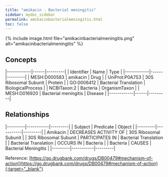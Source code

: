 ```yaml
---
title: "amikacin - Bacterial meningitis"
sidebar: mydoc_sidebar
permalink: amikacinbacterialmeningitis.html
toc: false 
---
```


{% include image.html file="amikacinbacterialmeningitis.png" alt="amikacinbacterialmeningitis" %}

## Concepts

|------------|------|---------|
| Identifier | Name | Type    |
|------------|------|---------|
| MESH:D000583 | amikacin | Drug |
| UniProt:P0A7S3 | 30S Ribosomal Subunit | Protein |
| GO:0006412 | Bacterial Translation | BiologicalProcess |
| NCBITaxon:2 | Bacteria | OrganismTaxon |
| MESH:D016920 | Bacterial meningitis | Disease |
|------------|------|---------|

## Relationships

|---------|-----------|---------|
| Subject | Predicate | Object  |
|---------|-----------|---------|
| Amikacin | DECREASES ACTIVITY OF | 30S Ribosomal Subunit |
| 30S Ribosomal Subunit | PARTICIPATES IN | Bacterial Translation |
| Bacterial Translation | OCCURS IN | Bacteria |
| Bacteria | CAUSES | Bacterial Meningitis |
|---------|-----------|---------|

Reference: [https://go.drugbank.com/drugs/DB00479#mechanism-of-action](https://go.drugbank.com/drugs/DB00479#mechanism-of-action){:target="_blank"}